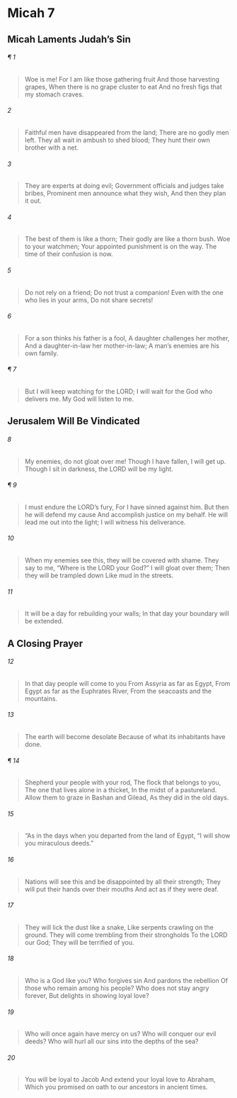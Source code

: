 # Micah 7
## Micah Laments Judah’s Sin
###### ¶ 1
> Woe is me!
> For I am like those gathering fruit
> And those harvesting grapes,
> When there is no grape cluster to eat
> And no fresh figs that my stomach craves.
###### 2
> Faithful men have disappeared from the land;
> There are no godly men left.
> They all wait in ambush to shed blood;
> They hunt their own brother with a net.
###### 3
> They are experts at doing evil;
> Government officials and judges take bribes,
> Prominent men announce what they wish,
> And then they plan it out.
###### 4
> The best of them is like a thorn;
> Their godly are like a thorn bush.
> Woe to your watchmen;
> Your appointed punishment is on the way.
> The time of their confusion is now.
###### 5
> Do not rely on a friend;
> Do not trust a companion!
> Even with the one who lies in your arms,
> Do not share secrets!
###### 6
> For a son thinks his father is a fool,
> A daughter challenges her mother,
> And a daughter-in-law her mother-in-law;
> A man’s enemies are his own family.
###### ¶ 7
> But I will keep watching for the LORD;
> I will wait for the God who delivers me.
> My God will listen to me.
## Jerusalem Will Be Vindicated
###### 8
> My enemies, do not gloat over me!
> Though I have fallen, I will get up.
> Though I sit in darkness, the LORD will be my light.
###### ¶ 9
> I must endure the LORD’s fury,
> For I have sinned against him.
> But then he will defend my cause
> And accomplish justice on my behalf.
> He will lead me out into the light;
> I will witness his deliverance.
###### 10
> When my enemies see this, they will be covered with shame.
> They say to me, “Where is the LORD your God?”
> I will gloat over them;
> Then they will be trampled down
> Like mud in the streets.
###### 11
> It will be a day for rebuilding your walls;
> In that day your boundary will be extended.
## A Closing Prayer
###### 12
> In that day people will come to you
> From Assyria as far as Egypt,
> From Egypt as far as the Euphrates River,
> From the seacoasts and the mountains.
###### 13
> The earth will become desolate
> Because of what its inhabitants have done.
###### ¶ 14
> Shepherd your people with your rod,
> The flock that belongs to you,
> The one that lives alone in a thicket,
> In the midst of a pastureland.
> Allow them to graze in Bashan and Gilead,
> As they did in the old days.
###### 15
> “As in the days when you departed from the land of Egypt,
> “I will show you miraculous deeds.”
###### 16
> Nations will see this and be disappointed by all their strength;
> They will put their hands over their mouths
> And act as if they were deaf.
###### 17
> They will lick the dust like a snake,
> Like serpents crawling on the ground.
> They will come trembling from their strongholds
> To the LORD our God;
> They will be terrified of you.
###### 18
> Who is a God like you?
> Who forgives sin
> And pardons the rebellion
> Of those who remain among his people?
> Who does not stay angry forever,
> But delights in showing loyal love?
###### 19
> Who will once again have mercy on us?
> Who will conquer our evil deeds?
> Who will hurl all our sins into the depths of the sea?
###### 20
> You will be loyal to Jacob
> And extend your loyal love to Abraham,
> Which you promised on oath to our ancestors in ancient times.
